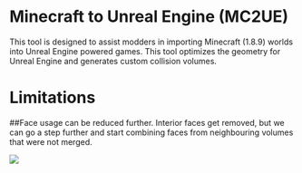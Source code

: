 # Minecraft to Unreal Engine (MC2UE)

This tool is designed to assist modders in importing Minecraft (1.8.9) worlds into Unreal Engine powered games. This tool optimizes the geometry for Unreal Engine and generates custom collision volumes.

# Limitations

##Face usage can be reduced further.
Interior faces get removed, but we can go a step further and start combining faces from neighbouring volumes that were not merged.

![](https://github.com/xFleury/minecraft-to-unreal/blob/master/wiki-images/nonIdealFaces.png)
